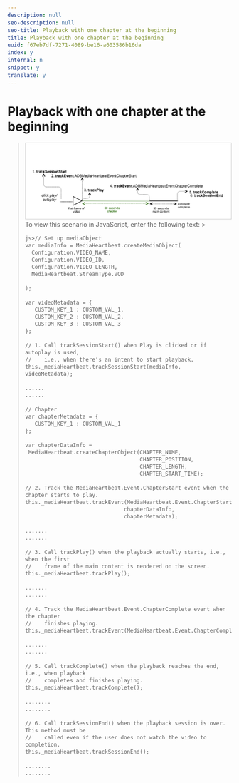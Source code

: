 ```yaml
---
description: null
seo-description: null
seo-title: Playback with one chapter at the beginning
title: Playback with one chapter at the beginning
uuid: f67eb7df-7271-4089-be16-a603586b16da
index: y
internal: n
snippet: y
translate: y
---
```


# Playback with one chapter at the beginning


><a id="fig_4EB77B19F72A4AF5A1209A773E7929E8"></a> ![](graphics/pre-chapter-regular.png) 
>To view this scenario in JavaScript, enter the following text: >
>```
>js>// Set up mediaObject 
>var mediaInfo = MediaHeartbeat.createMediaObject( 
>   Configuration.VIDEO_NAME,  
>   Configuration.VIDEO_ID,  
>   Configuration.VIDEO_LENGTH,  
>   MediaHeartbeat.StreamType.VOD 
> 
>); 
> 
>var videoMetadata = { 
>    CUSTOM_KEY_1 : CUSTOM_VAL_1,  
>    CUSTOM_KEY_2 : CUSTOM_VAL_2,  
>    CUSTOM_KEY_3 : CUSTOM_VAL_3 
>}; 
> 
>// 1. Call trackSessionStart() when Play is clicked or if autoplay is used,  
>//    i.e., when there's an intent to start playback. 
>this._mediaHeartbeat.trackSessionStart(mediaInfo, videoMetadata); 
> 
>...... 
>...... 
> 
>// Chapter 
>var chapterMetadata = { 
>    CUSTOM_KEY_1 : CUSTOM_VAL_1 
>}; 
> 
>var chapterDataInfo =  
>  MediaHeartbeat.createChapterObject(CHAPTER_NAME,  
>                                     CHAPTER_POSITION,  
>                                     CHAPTER_LENGTH,  
>                                     CHAPTER_START_TIME); 
> 
>// 2. Track the MediaHeartbeat.Event.ChapterStart event when the chapter starts to play. 
>this._mediaHeartbeat.trackEvent(MediaHeartbeat.Event.ChapterStart,  
>                                chapterDataInfo,  
>                                chapterMetadata); 
> 
>....... 
>....... 
> 
>// 3. Call trackPlay() when the playback actually starts, i.e., when the first  
>//    frame of the main content is rendered on the screen. 
>this._mediaHeartbeat.trackPlay(); 
> 
>....... 
>....... 
> 
>// 4. Track the MediaHeartbeat.Event.ChapterComplete event when the chapter  
>//    finishes playing. 
>this._mediaHeartbeat.trackEvent(MediaHeartbeat.Event.ChapterComplete); 
> 
>....... 
>....... 
> 
>// 5. Call trackComplete() when the playback reaches the end, i.e., when playback   
>//    completes and finishes playing. 
>this._mediaHeartbeat.trackComplete(); 
> 
>........ 
>........ 
> 
>// 6. Call trackSessionEnd() when the playback session is over. This method must be  
>//    called even if the user does not watch the video to completion. 
>this._mediaHeartbeat.trackSessionEnd(); 
> 
>........ 
>........ 
>
>```

